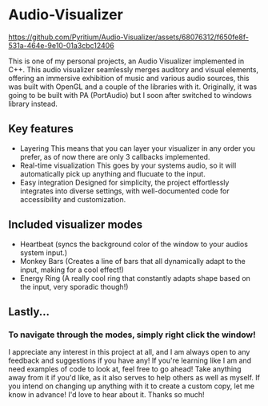 # Audio-Visualizer

https://github.com/Pyritium/Audio-Visualizer/assets/68076312/f650fe8f-531a-464e-9e10-01a3cbc12406


This is one of my personal projects, an Audio Visualizer implemented in C++. This audio visualizer seamlessly merges auditory and visual elements, offering an immersive exhibition of music and various audio sources, this was built with OpenGL and a couple of the libraries with it. Originally, it was going to be built with PA (PortAudio) but I soon after switched to windows library instead.



## Key features
* Layering
  This means that you can layer your visualizer in any order you prefer, as of now there are only 3 callbacks implemented.
* Real-time visualization
  This goes by your systems audio, so it will automatically pick up anything and flucuate to the input.
* Easy integration
  Designed for simplicity, the project effortlessly integrates into diverse settings, with well-documented code for accessibility and customization.

## Included visualizer modes
* Heartbeat (syncs the background color of the window to your audios system input.)
* Monkey Bars (Creates a line of bars that all dynamically adapt to the input, making for a cool effect!)
* Energy Ring (A really cool ring that constantly adapts shape based on the input, very sporadic though!)

## Lastly...
### To navigate through the modes, simply right click the window!

I appreciate any interest in this project at all, and I am always open to any feedback and suggestions if you have any! If you're learning like I am and need examples of code to look at, feel free to go ahead! Take anything away from it if you'd like, as it also serves to help others as well as myself. If you intend on changing up anything with it to create a custom copy, let me know in advance! I'd love to hear about it. Thanks so much!
